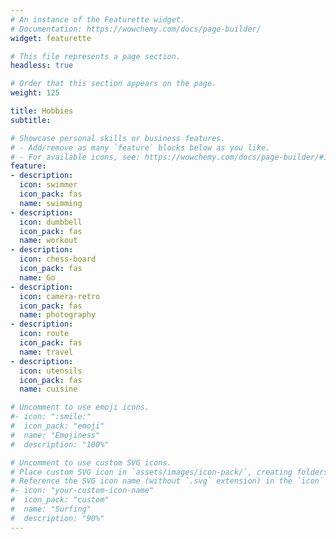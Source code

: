 ```yaml
---
# An instance of the Featurette widget.
# Documentation: https://wowchemy.com/docs/page-builder/
widget: featurette

# This file represents a page section.
headless: true

# Order that this section appears on the page.
weight: 125

title: Hobbies
subtitle:

# Showcase personal skills or business features.
# - Add/remove as many `feature` blocks below as you like.
# - For available icons, see: https://wowchemy.com/docs/page-builder/#icons
feature:
- description: 
  icon: swimmer
  icon_pack: fas
  name: swimming
- description: 
  icon: dumbbell
  icon_pack: fas
  name: workout
- description: 
  icon: chess-board
  icon_pack: fas
  name: Go
- description: 
  icon: camera-retro
  icon_pack: fas
  name: photography
- description: 
  icon: route
  icon_pack: fas
  name: travel
- description: 
  icon: utensils
  icon_pack: fas
  name: cuisine

# Uncomment to use emoji icons.
#- icon: ":smile:"
#  icon_pack: "emoji"
#  name: "Emojiness"
#  description: "100%"  

# Uncomment to use custom SVG icons.
# Place custom SVG icon in `assets/images/icon-pack/`, creating folders if necessary.
# Reference the SVG icon name (without `.svg` extension) in the `icon` field.
#- icon: "your-custom-icon-name"
#  icon_pack: "custom"
#  name: "Surfing"
#  description: "90%"
---
```


